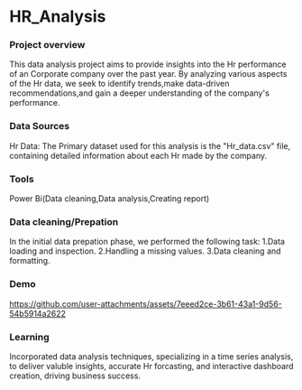 # HR_Analysis

### Project overview
This data analysis project aims to provide insights into the Hr performance of an Corporate company over the past year. By analyzing various aspects of the Hr data, we seek to identify trends,make data-driven recommendations,and gain a deeper understanding of the company's performance.

### Data Sources
Hr Data: The Primary dataset used for this analysis is the "Hr_data.csv" file, containing detailed information about each Hr made by the company.

### Tools
Power Bi(Data cleaning,Data analysis,Creating report)

### Data cleaning/Prepation
In the initial data prepation phase, we performed the following task:
1.Data loading and inspection.
2.Handling a missing values.
3.Data cleaning and formatting.

### Demo

https://github.com/user-attachments/assets/7eeed2ce-3b61-43a1-9d56-54b5914a2622


### Learning
Incorporated data analysis techniques, specializing in a time series analysis, to deliver valuble insights, accurate Hr forcasting, and interactive dashboard creation, driving business success.

